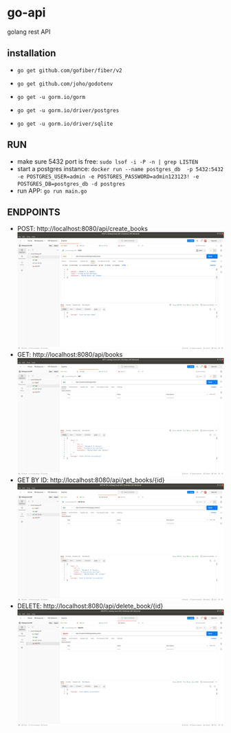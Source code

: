 # go-api
golang rest API

## installation

- `go get github.com/gofiber/fiber/v2`

- `go get github.com/joho/godotenv`
- `go get -u gorm.io/gorm`
- `go get -u gorm.io/driver/postgres`
- `go get -u gorm.io/driver/sqlite`


## RUN
- make sure 5432 port is free: `sudo lsof -i -P -n | grep LISTEN`
- start a postgres instance: `docker run --name postgres_db  -p 5432:5432 -e POSTGRES_USER=admin -e POSTGRES_PASSWORD=admin123123! -e POSTGRES_DB=postgres_db -d postgres` 
- run APP: `go run main.go`


## ENDPOINTS

- POST: http://localhost:8080/api/create_books
![POST!](images/post.png)
- GET: http://localhost:8080/api/books
![GET!](images/get.png)
- GET BY ID: http://localhost:8080/api/get_books/{id}
![GET BY ID!](images/get_by_id.png)
- DELETE: http://localhost:8080/api/delete_book/{id}
![DELETE!](images/delete.png)
